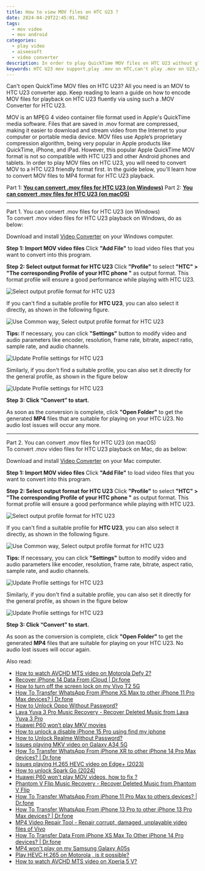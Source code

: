 ```yaml
---
title: How to view MOV files on HTC U23 ?
date: 2024-04-29T22:45:01.706Z
tags: 
  - mov video
  - mov android
categories: 
  - play video
  - aiseesoft
  - video converter
description: In order to play QuickTime MOV files on HTC U23 without glitches, it is wise to get a professional MOV to HTC U23 converter. With its help, you can easily convert MOV files into HTC U23 preferred MP4 format. 
keywords: HTC U23 mov support,play .mov on HTC,can't play .mov on U23,can't open .mov on HTC,play .mov on HTC U23,mov to HTC U23 converter,tv HTC mov 265,how to converter 720p to mov on android,mov to h264 converter android,video to mp4 codec converter for android,mov video converter for android,mov to mp4 video converter for android
---
```


<div class="atpl-content atpl-for-aiseesoft-video-converter play-mov-on-android">

<div class="atpl-post-description-part-1">
<div class="tpl-content-sub-paragraph-normal">
  <p>
    Can't open QuickTime MOV files on HTC U23? All you need is an MOV to HTC U23 converter app. Keep reading to learn a guide on how to encode MOV files for playback on HTC U23 fluently via using such a .MOV Converter for HTC U23.
  </p>
</div>
</div>



<div class="atpl-post-description-part-2">
<div class="tpl-content-sub-paragraph-content">
  <p>
    MOV is an MPEG 4 video container file format used in Apple's QuickTime media software. Files that are saved in .mov format are compressed, making it easier to download and stream video from the Internet to your computer or portable media device. MOV files use Apple’s proprietary compression algorithm, being very popular in Apple products like QuickTime, iPhone, and iPad. However, this popular Apple QuickTime MOV format is not so compatible with HTC U23 and other Android phones and tablets. In order to play MOV files on HTC U23, you will need to convert MOV to a HTC U23 friendly format first. In the guide below, you'll learn how to convert MOV files to MP4 format for HTC U23 playback.
  </p>
</div>
</div>

Part 1: <strong><a href="#p1">You can convert .mov files for HTC U23 (on Windows)</a></strong>
Part 2: <strong><a href="#p2">You can convert .mov files for HTC U23 (on macOS)</a></strong>

<!-- Part 1 -->
<a id="p1" name="p1" ></a><hr>

<div class="atpl-step-part-style">Part 1. You can convert .mov files for HTC U23 (on Windows)</div>
To convert .mov video files for HTC U23 playback on Windows, do as below:

Download and install <a class="atpl-step-content-a-style" href="https://tools.techidaily.com/aiseesoft-total-video-converter/" >Video Converter</a> on your Windows computer.


<strong>Step 1: Import MOV video files </strong>
Click <b>"Add File"</b> to load video files that you want to convert into this program.

<strong>Step 2: Select output format for HTC U23</strong>
Click <b>"Profile"</b> to select <b>"HTC" > "The corresponding Profile of your HTC phone "</b> as output format. This format profile will ensure a good performance while playing with HTC U23.

<img src="https://tools.techidaily.com/images/apps/aiseesoft/video-converter/devices/htc/fv.mp4/win/profile-4.png" class="atpl-imgstyle" alt="Select output profile format for HTC U23" />

If you can't find a suitable profile for **HTC U23**, you can also select it directly, as shown in the following figure.

<img src="https://tools.techidaily.com/images/apps/aiseesoft/video-converter/devices/common_android/fv.mp4/win/profile.png" class="atpl-imgstyle" alt="Use Common way, Select output profile format for HTC U23" />

<strong>Tips:</strong>
If necessary, you can click <b>"Settings"</b> button to modify video and audio parameters like encoder, resolution, frame rate, bitrate, aspect ratio, sample rate, and audio channels. 

<img src="https://tools.techidaily.com/images/apps/aiseesoft/video-converter/devices/htc/fv.mp4/win/settings.png" class="atpl-imgstyle"  alt="Update Profile settings for HTC U23" />

Similarly, if you don't find a suitable profile, you can also set it directly for the general profile, as shown in the figure below

<img src="https://tools.techidaily.com/images/apps/aiseesoft/video-converter/devices/common_android/fv.mp4/win/settings.png" class="atpl-imgstyle"  alt="Update Profile settings for HTC U23" />

<strong>Step 3: Click “Convert” to start.</strong>

As soon as the conversion is complete, click <b>"Open Folder"</b> to get the generated <b>MP4</b> files that are suitable for playing on your HTC U23. No audio lost issues will occur any more.

<!-- Part 2 -->
<a id="p2" name="p2"></a><hr>

<div class="atpl-step-part-style">Part 2. You can convert .mov files for HTC U23 (on macOS)</div>
To convert .mov video files for HTC U23 playback on Mac, do as below:

Download and install <a class="atpl-step-content-a-style" href="https://tools.techidaily.com/aiseesoft-total-video-converter/" >Video Converter</a> on your Mac computer.

<strong>Step 1: Import MOV video files </strong>
Click <b>"Add File"</b> to load video files that you want to convert into this program.

<strong>Step 2: Select output format for HTC U23</strong>
Click <b>"Profile"</b> to select <b>"HTC" > "The corresponding Profile of your HTC phone "</b> as output format. This format profile will ensure a good performance while playing with HTC U23.

<img src="https://tools.techidaily.com/images/apps/aiseesoft/video-converter/devices/htc/fv.mp4/mac/profile.png" class="atpl-imgstyle" alt="Select output profile format for HTC U23" />

If you can't find a suitable profile for **HTC U23**, you can also select it directly, as shown in the following figure.

<img src="https://tools.techidaily.com/images/apps/aiseesoft/video-converter/devices/common_android/fv.mp4/mac/profile.png" class="atpl-imgstyle" alt="Use Common way, Select output profile format for HTC U23" />

<strong>Tips:</strong>
If necessary, you can click <b>"Settings"</b> button to modify video and audio parameters like encoder, resolution, frame rate, bitrate, aspect ratio, sample rate, and audio channels. 

<img src="https://tools.techidaily.com/images/apps/aiseesoft/video-converter/devices/htc/fv.mp4/mac/settings.png" class="atpl-imgstyle"  alt="Update Profile settings for HTC U23" />

Similarly, if you don't find a suitable profile, you can also set it directly for the general profile, as shown in the figure below

<img src="https://tools.techidaily.com/images/apps/aiseesoft/video-converter/devices/common_android/fv.mp4/win/settings.png" class="atpl-imgstyle"  alt="Update Profile settings for HTC U23" />

<strong>Step 3: Click “Convert” to start.</strong>

As soon as the conversion is complete, click <b>"Open Folder"</b> to get the generated <b>MP4</b> files that are suitable for playing on your HTC U23. No audio lost issues will occur again.



<div class="atpl-post-end">
  <div class="atpl-post-device-model-description">
    
  </div>
</div>

<ins class="adsbygoogle"
     style="display:block"
     data-ad-client="ca-pub-7571918770474297"
     data-ad-slot="8358498916"
     data-ad-format="auto"
     data-full-width-responsive="true"></ins>


</div>
<span class="atpl-alsoreadstyle">Also read:</span>
<div><ul>
<li><a href="https://review-topics.techidaily.com/how-to-watch-avchd-mts-video-on-motorola-defy-2-by-aiseesoft-video-converter-play-mts-on-android/" ><u>How to watch AVCHD MTS video on Motorola Defy 2?</u></a></li>
<li><a href="https://review-topics.techidaily.com/recover-iphone-14-data-from-icloud-drfone-by-drfone-ios-data-recovery-ios-data-recovery/" ><u>Recover iPhone 14 Data From iCloud | Dr.fone</u></a></li>
<li><a href="https://review-topics.techidaily.com/how-to-turn-off-the-screen-lock-on-my-vivo-t2-5g-by-drfone-android-unlock-android-unlock/" ><u>How to turn off the screen lock on my Vivo T2 5G</u></a></li>
<li><a href="https://review-topics.techidaily.com/how-to-transfer-whatsapp-from-iphone-xs-max-to-other-iphone-11-pro-max-devices-drfone-by-drfone-transfer-whatsapp-from-ios-transfer-whatsapp-from-ios/" ><u>How To Transfer WhatsApp From iPhone XS Max to other iPhone 11 Pro Max devices? | Dr.fone</u></a></li>
<li><a href="https://review-topics.techidaily.com/how-to-unlock-oppo-without-password-by-drfone-android-unlock-android-unlock/" ><u>How to Unlock Oppo Without Password?</u></a></li>
<li><a href="https://review-topics.techidaily.com/lava-yuva-3-pro-music-recovery-recover-deleted-music-from-lava-yuva-3-pro-by-fonelab-android-recover-music/" ><u>Lava Yuva 3 Pro Music Recovery - Recover Deleted Music from Lava Yuva 3 Pro</u></a></li>
<li><a href="https://review-topics.techidaily.com/huawei-p60-wont-play-mkv-movies-by-aiseesoft-video-converter-play-mkv-on-android/" ><u>Huawei P60 won’t play MKV movies</u></a></li>
<li><a href="https://review-topics.techidaily.com/how-to-unlock-a-disable-iphone-15-pro-using-find-my-iphone-by-drfone-ios-unlock-ios-unlock/" ><u>How to unlock a disable iPhone 15 Pro using find my iphone</u></a></li>
<li><a href="https://review-topics.techidaily.com/how-to-unlock-realme-without-password-by-drfone-android-unlock-android-unlock/" ><u>How to Unlock Realme Without Password?</u></a></li>
<li><a href="https://review-topics.techidaily.com/issues-playing-mkv-video-on-galaxy-a34-5g-by-aiseesoft-video-converter-play-mkv-on-android/" ><u>Issues playing MKV video on Galaxy A34 5G</u></a></li>
<li><a href="https://review-topics.techidaily.com/how-to-transfer-whatsapp-from-iphone-xr-to-other-iphone-14-pro-max-devices-drfone-by-drfone-transfer-whatsapp-from-ios-transfer-whatsapp-from-ios/" ><u>How To Transfer WhatsApp From iPhone XR to other iPhone 14 Pro Max devices? | Dr.fone</u></a></li>
<li><a href="https://review-topics.techidaily.com/issues-playing-h265-hevc-video-on-edgeplus-2023-by-aiseesoft-video-converter-play-hevc-video-on-android/" ><u>Issues playing H.265 HEVC video on Edge+ (2023)</u></a></li>
<li><a href="https://review-topics.techidaily.com/how-to-unlock-spark-go-2024-by-drfone-android-unlock-android-unlock/" ><u>How to unlock Spark Go (2024)</u></a></li>
<li><a href="https://review-topics.techidaily.com/huawei-p60-won-t-play-mov-videos-how-to-fix-by-aiseesoft-video-converter-play-mov-on-android/" ><u>Huawei P60 won't play MOV videos, how to fix ?</u></a></li>
<li><a href="https://review-topics.techidaily.com/phantom-v-flip-music-recovery-recover-deleted-music-from-phantom-v-flip-by-fonelab-android-recover-music/" ><u>Phantom V Flip Music Recovery - Recover Deleted Music from Phantom V Flip</u></a></li>
<li><a href="https://review-topics.techidaily.com/how-to-transfer-whatsapp-from-iphone-11-pro-max-to-others-devices-drfone-by-drfone-transfer-whatsapp-from-ios-transfer-whatsapp-from-ios/" ><u>How To Transfer WhatsApp From iPhone 11 Pro Max to others devices? | Dr.fone</u></a></li>
<li><a href="https://review-topics.techidaily.com/how-to-transfer-whatsapp-from-iphone-13-pro-to-other-iphone-13-pro-max-devices-drfone-by-drfone-transfer-whatsapp-from-ios-transfer-whatsapp-from-ios/" ><u>How To Transfer WhatsApp From iPhone 13 Pro to other iPhone 13 Pro Max devices? | Dr.fone</u></a></li>
<li><a href="https://review-topics.techidaily.com/mp4-video-repair-tool-repair-corrupt-damaged-unplayable-video-files-of-vivo-by-stellar-video-repair-mobile-video-repair/" ><u>MP4 Video Repair Tool - Repair corrupt, damaged, unplayable video files of Vivo</u></a></li>
<li><a href="https://review-topics.techidaily.com/how-to-transfer-data-from-iphone-xs-max-to-other-iphone-14-pro-devices-drfone-by-drfone-transfer-data-from-ios-transfer-data-from-ios/" ><u>How To Transfer Data From iPhone XS Max To Other iPhone 14 Pro devices? | Dr.fone</u></a></li>
<li><a href="https://review-topics.techidaily.com/mp4-wont-play-on-my-samsung-galaxy-a05s-by-aiseesoft-video-converter-play-mp4-on-android/" ><u>MP4 won't play on my Samsung Galaxy A05s</u></a></li>
<li><a href="https://review-topics.techidaily.com/play-hevc-h-265-on-motorola-is-it-possible-by-aiseesoft-video-converter-play-hevc-video-on-android/" ><u>Play HEVC H.265 on Motorola , is it possible?</u></a></li>
<li><a href="https://review-topics.techidaily.com/how-to-watch-avchd-mts-video-on-xperia-5-v-by-aiseesoft-video-converter-play-mts-on-android/" ><u>How to watch AVCHD MTS video on Xperia 5 V?</u></a></li>
</ul></div>

<ins class="adsbygoogle"
    style="display:block"
    data-ad-format="autorelaxed"
    data-ad-client="ca-pub-7571918770474297"
    data-ad-slot="1223367746"></ins>

